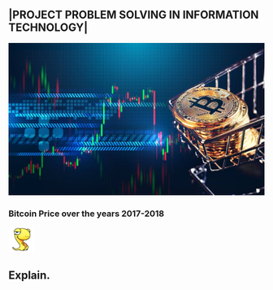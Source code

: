 <h2>|PROJECT PROBLEM SOLVING IN INFORMATION TECHNOLOGY|</h2>
<a href=""><img src="img/pic1.jpg" width="1000px"  height="300"></a><br>
<h3>Bitcoin Price over the years 2017-2018</h3>

 <a href=""><img src="img/pic2.png" width="50px" height="50"></a><h2>Explain.</h3>
